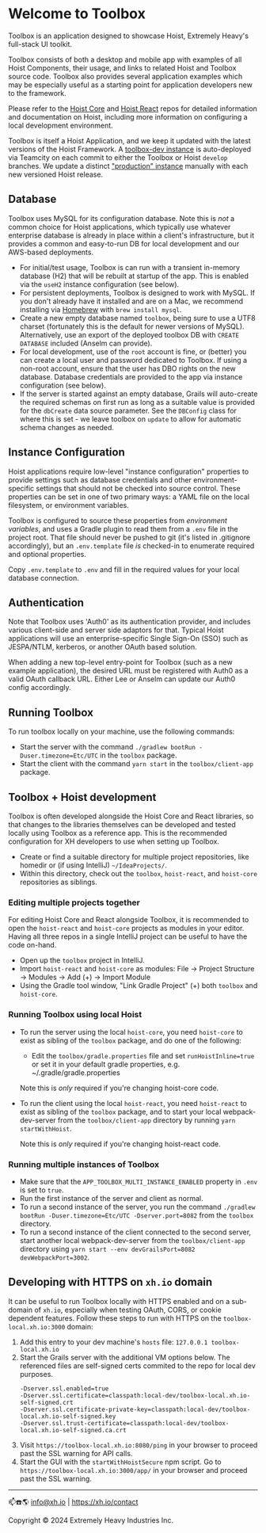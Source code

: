 # Welcome to Toolbox

Toolbox is an application designed to showcase Hoist, Extremely Heavy's full-stack UI toolkit.

Toolbox consists of both a desktop and mobile app with examples of all Hoist Components, their
usage, and links to related Hoist and Toolbox source code. Toolbox also provides several application
examples which may be especially useful as a starting point for application developers new to the
framework.

Please refer to the [Hoist Core](https://github.com/xh/hoist-core) and [Hoist React](https://github.com/xh/hoist-react) repos for detailed information and
documentation on Hoist, including more information on configuring a local development environment.

Toolbox is itself a Hoist Application, and we keep it updated with the latest versions of the Hoist
Framework. A [toolbox-dev instance](https://toolbox-dev.xh.io) is auto-deployed via Teamcity on each commit to either the
Toolbox or Hoist `develop` branches. We update a distinct ["production" instance](https://toolbox.xh.io) manually with
each new versioned Hoist release.

## Database

Toolbox uses MySQL for its configuration database. Note this is _not_ a common choice for Hoist
applications, which typically use whatever enterprise database is already in place within a client's
infrastructure, but it provides a common and easy-to-run DB for local development and our AWS-based
deployments.

* For initial/test usage, Toolbox is can run with a transient in-memory database (H2) that will be
  rebuilt at startup of the app. This is enabled via the `useH2` instance configuration (see below).
* For persistent deployments, Toolbox is designed to work with MySQL. If you don't already have it
  installed and are on a Mac, we recommend installing via [Homebrew](https://brew.sh/) with
  `brew install mysql`.
* Create a new empty database named `toolbox`, being sure to use a UTF8 charset (fortunately this is
  the default for newer versions of MySQL). Alternatively, use an export of the deployed toolbox DB
  with `CREATE DATABASE` included (Anselm can provide).
* For local development, use of the `root` account is fine, or (better) you can create a local user
  and password dedicated to Toolbox. If using a non-root account, ensure that the user has DBO
  rights on the new database. Database credentials are provided to the app via instance
  configuration (see below).
* If the server is started against an empty database, Grails will auto-create the required schemas
  on first run as long as a suitable value is provided for the `dbCreate` data source parameter. See
  the `DBConfig` class for where this is set - we leave toolbox on `update` to allow for automatic
  schema changes as needed.

## Instance Configuration

Hoist applications require low-level "instance configuration" properties to provide settings such
as database credentials and other environment-specific settings that should not be checked into
source control. These properties can be set in one of two primary ways: a YAML file on the local
filesystem, or environment variables.

Toolbox is configured to source these properties from *environment variables*, and uses a Gradle
plugin to read them from a `.env` file in the project root. That file should never be pushed to git
(it's listed in .gitignore accordingly), but an `.env.template` file *is* checked-in to enumerate
required and optional properties.

Copy `.env.template` to `.env` and fill in the required values for your local database connection.

## Authentication

Note that Toolbox uses 'Auth0' as its authentication provider, and includes various client-side and
server side adaptors for that. Typical Hoist applications will use an enterprise-specific Single
Sign-On (SSO) such as JESPA/NTLM, kerberos, or another OAuth based solution.

When adding a new top-level entry-point for Toolbox (such as a new example application), the desired
URL must be registered with Auth0 as a valid OAuth callback URL. Either Lee or Anselm can update our
Auth0 config accordingly.

## Running Toolbox

To run toolbox locally on your machine, use the following commands:
* Start the server with the command `./gradlew bootRun -Duser.timezone=Etc/UTC` in the `toolbox` package.
* Start the client with the command `yarn start` in the `toolbox/client-app` package.

## Toolbox + Hoist development

Toolbox is often developed alongside the Hoist Core and React libraries, so that changes to the
libraries themselves can be developed and tested locally using Toolbox as a reference app. This is
the recommended configuration for XH developers to use when setting up Toolbox.

* Create or find a suitable directory for multiple project repositories, like homedir or (if using
  IntelliJ) `~/IdeaProjects/`.
* Within this directory, check out the `toolbox`, `hoist-react`, and `hoist-core` repositories as
  siblings.

### Editing multiple projects together

For editing Hoist Core and React alongside Toolbox, it is recommended to open the `hoist-react` and
`hoist-core` projects as modules in your editor. Having all three repos in a single IntelliJ project
can be useful to have the code on-hand.

* Open up the `toolbox` project in IntelliJ.
* Import `hoist-react` and `hoist-core` as modules:
  File -> Project Structure -> Modules -> Add (+) -> Import Module
* Using the Gradle tool window, "Link Gradle Project" (+) both `toolbox` and `hoist-core`.

### Running Toolbox using local Hoist

* To run the server using the local `hoist-core`, you need `hoist-core` to exist as sibling of the
  `toolbox` package, and do one of the following:
  * Edit the `toolbox/gradle.properties` file and set `runHoistInline=true` or set it in your
    default gradle properties, e.g. ~/.gradle/gradle.properties

  Note this is _only_ required if you're changing hoist-core code.

* To run the client using the local `hoist-react`, you need `hoist-react` to exist as sibling of the
  `toolbox` package, and to start your local webpack-dev-server from the `toolbox/client-app`
  directory by running `yarn startWithHoist`.

  Note this is _only_ required if you're changing hoist-react code.

### Running multiple instances of Toolbox

* Make sure that the `APP_TOOLBOX_MULTI_INSTANCE_ENABLED` property in `.env` is set to `true`.
* Run the first instance of the server and client as normal.
* To run a second instance of the server, you run the command `./gradlew bootRun -Duser.timezone=Etc/UTC -Dserver.port=8082` from the `toolbox` directory.
* To run a second instance of the client connected to the second server, start another local
  webpack-dev-server from the `toolbox/client-app` directory using `yarn start --env devGrailsPort=8082 devWebpackPort=3002`.

## Developing with HTTPS on `xh.io` domain

It can be useful to run Toolbox locally with HTTPS enabled and on a sub-domain of `xh.io`,
especially when testing OAuth, CORS, or cookie dependent features. Follow these steps to run with
HTTPS on the `toolbox-local.xh.io:3000` domain:

1. Add this entry to your dev machine's `hosts` file: `127.0.0.1 toolbox-local.xh.io`
2. Start the Grails server with the additional VM options below. The referenced files are
   self-signed certs commited to the repo for local dev purposes.
    ```
    -Dserver.ssl.enabled=true
    -Dserver.ssl.certificate=classpath:local-dev/toolbox-local.xh.io-self-signed.crt
    -Dserver.ssl.certificate-private-key=classpath:local-dev/toolbox-local.xh.io-self-signed.key
    -Dserver.ssl.trust-certificate=classpath:local-dev/toolbox-local.xh.io-self-signed.ca.crt
    ```
3. Visit `https://toolbox-local.xh.io:8080/ping` in your browser to proceed past the SSL warning
   for API calls.
4. Start the GUI with the `startWithHoistSecure` npm script. Go to
   `https://toolbox-local.xh.io:3000/app/` in your browser and proceed past the SSL warning.

------------------------------------------

📫☎️🌎 info@xh.io | <https://xh.io/contact>

Copyright © 2024 Extremely Heavy Industries Inc.

